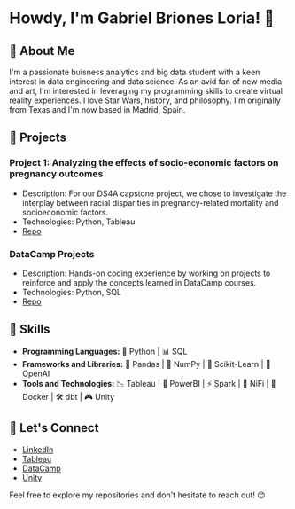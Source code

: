 # Howdy, I'm Gabriel Briones Loria! 👋

## 🤠 About Me
I'm a passionate buisness analytics and big data student with a keen interest in data engineering and data science. As an avid fan of new media and art, I'm interested in leveraging my programming skills to create virtual reality experiences. I love Star Wars, history, and philosophy. I'm originally from Texas and I'm now based in Madrid, Spain.

## 🔬 Projects
### Project 1: Analyzing the effects of socio-economic factors on pregnancy outcomes
- Description: For our DS4A capstone project, we chose to investigate the interplay between racial disparities in pregnancy-related mortality and socioeconomic factors.
- Technologies: Python, Tableau
- [Repo](https://github.com/GabrielBrionesL/DS4A-Capstone/tree/main)

### DataCamp Projects
- Description: Hands-on coding experience by working on projects to reinforce and apply the concepts learned in DataCamp courses.
- Technologies: Python, SQL
- [Repo](https://github.com/GabrielBrionesL/DataCamp-Projects)

## 🧰 Skills
- **Programming Languages:** 🐍 Python | 📊 SQL
- **Frameworks and Libraries:** 🐼 Pandas | 🔢 NumPy | 🧠 Scikit-Learn | 🤖 OpenAI
- **Tools and Technologies:** 📉 Tableau | 💼 PowerBI | ⚡ Spark | 🚰 NiFi | 🐳 Docker | 🛠️ dbt | 🎮 Unity

## 🙌 Let's Connect
- [LinkedIn](https://www.linkedin.com/in/gabrielbrionesloria/)
- [Tableau](https://public.tableau.com/app/profile/gabriel.briones/vizzes)
- [DataCamp](https://www.datacamp.com/portfolio/gabrielbriones)
- [Unity](https://play.unity.com/u/gvbl92)

Feel free to explore my repositories and don't hesitate to reach out! 😊
